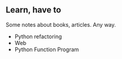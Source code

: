 ## Learn, have to


Some notes about books, articles. Any way.

- Python refactoring
- Web
- Python Function Program

